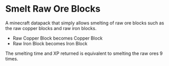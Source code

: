 # Smelt Raw Ore Blocks
A minecraft datapack that simply allows smelting of raw ore blocks such as the raw copper blocks and raw iron blocks.

- Raw Copper Block becomes Copper Block
- Raw Iron Block becomes Iron Block

The smelting time and XP returned is equivalent to smelting the raw ores 9 times.
